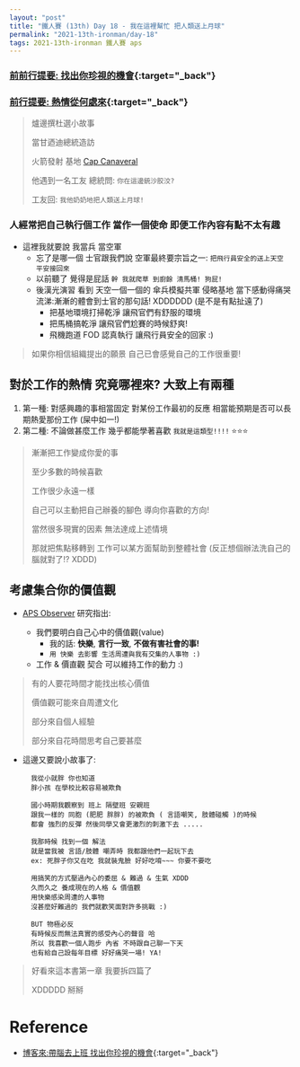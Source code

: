 ```yaml
---
layout: "post"
title: "鐵人賽 (13th) Day 18 - 我在這裡幫忙 把人類送上月球"
permalink: "2021-13th-ironman/day-18"
tags: 2021-13th-ironman 鐵人賽 aps
---
```


### [前前行提要: 找出你珍視的機會](https://yuting3656.github.io/yutingblog/2021-13th-ironman/day-16){:target="\_back"}

### [前行提要: 熱情從何處來](https://yuting3656.github.io/yutingblog/2021-13th-ironman/day-17){:target="\_back"}

> 爐邊撰杜選小故事
>
> 當甘迺迪總統造訪
>
> 火箭發射 基地 [Cap Canaveral](https://en.wikipedia.org/wiki/Cape_Canaveral#Rocket_launch_site)
>
> 他遇到一名工友 總統問: `你在這邊銃沙胶洨?`
>
> 工友回: `我他奶奶地把人類送上月球!`

### 人經常把自己執行個工作 當作一個使命 即便工作內容有點不太有趣

- 這裡我就要說 我當兵 當空軍
  - 忘了是哪一個 士官跟我們說 空軍最終要宗旨之一: `把飛行員安全的送上天空 平安接回來`
  - 以前聽了 覺得是屁話 `幹 我就爬草 到廚餘 清馬桶! 狗屁!`
  - 後漢光演習 看到 天空一個一個的 傘兵模擬共軍 侵略基地 當下感動得痛哭流涕:漸漸的體會到士官的那句話! XDDDDDD (是不是有點扯遠了)
    - 把基地環境打掃乾淨 讓飛官們有舒服的環境
    - 把馬桶搞乾淨 讓飛官們尬賽的時候舒爽!
    - 飛機跑道 FOD 認真執行 讓飛行員安全的回家 :)

> 如果你相信組織提出的願景 自己已會感覺自己的工作很重要!

## 對於工作的熱情 究竟哪裡來? 大致上有兩種

1. 第一種: 對感興趣的事相當固定 對某份工作最初的反應 相當能預期是否可以長期熱愛那份工作 (屎中如一!)
2. 第二種: 不論做甚麼工作 幾乎都能學著喜歡 `我就是這類型!!!!` :star::star::star:

> 漸漸把工作變成你愛的事
>
> 至少多數的時候喜歡
>
> 工作很少永遠一樣
>
> 自己可以主動把自己辦養的腳色 導向你喜歡的方向!
>
> 當然很多現實的因素 無法達成上述情境
>
> 那就把焦點移轉到 工作可以某方面幫助到整體社會 (反正想個辦法洗自己的腦就對了!? XDDD)

## 考慮集合你的價值觀

- [APS Observer](https://www.psychologicalscience.org/observer) 研究指出:

  - 我們要明白自己心中的價值觀(value)
    - 我的話: **快樂**, **言行一致**, **不做有害社會的事!**
    - `用 快樂 去影響 生活周遭與我有交集的人事物 :)`
  - 工作 & 價直觀 契合 可以維持工作的動力 :)

> 有的人要花時間才能找出核心價值
>
> 價值觀可能來自周遭文化
>
> 部分來自個人經驗
>
> 部分來自花時間思考自己要甚麼

- 這邊又要說小故事了:

  ```
    我從小就胖 你也知道
    胖小孩 在學校比較容易被欺負

    國小時期我觀察到 班上 隔壁班 安親班
    跟我一樣的 同胞 (肥肥 胖胖) 的被欺負 ( 言語嘲笑, 肢體碰觸 )的時候
    都會 強烈的反彈 然後同學又會更激烈的刺激下去 .....

    我那時候 找到一個 解法
    就是當我被 言語/肢體 嘲弄時 我都跟他們一起玩下去
    ex: 死胖子你又在吃 我就裝鬼臉 好好吃唷~~~ 你要不要吃

    用搞笑的方式壓過內心的委屈 & 難過 & 生氣 XDDD
    久而久之 養成現在的人格 & 價值觀
    用快樂感染周遭的人事物
    沒甚麼好難過的 我們就歡笑面對許多挑戰 :)

    BUT 物極必反
    有時候反而無法真實的感受內心的聲音 哈
    所以 我喜歡一個人跑步 內省 不時跟自己聊一下天
    也有給自己設每年目標 好好痛哭一場! YA!
  ```

> 好看來這本書第一章 我要拆四篇了
>
> XDDDDD 掰掰

# Reference

- [博客來:帶腦去上班 找出你珍視的機會](https://www.books.com.tw/products/0010874379?sloc=main){:target="\_back"}

